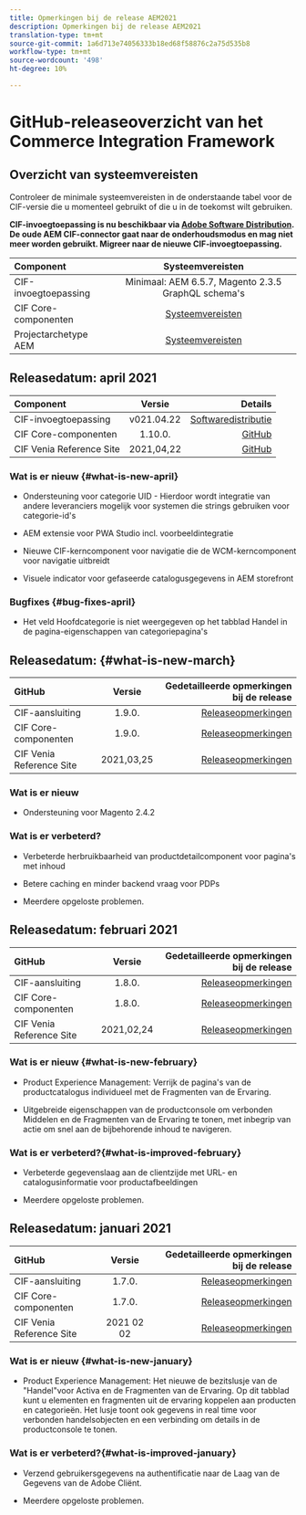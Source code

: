 ```yaml
---
title: Opmerkingen bij de release AEM2021
description: Opmerkingen bij de release AEM2021
translation-type: tm+mt
source-git-commit: 1a6d713e74056333b18ed68f58876c2a75d535b8
workflow-type: tm+mt
source-wordcount: '498'
ht-degree: 10%

---
```


# GitHub-releaseoverzicht van het Commerce Integration Framework

## Overzicht van systeemvereisten

Controleer de minimale systeemvereisten in de onderstaande tabel voor de CIF-versie die u momenteel gebruikt of die u in de toekomst wilt gebruiken.

**CIF-invoegtoepassing is nu beschikbaar via  [Adobe Software Distribution](https://experience.adobe.com/#/downloads/content/software-distribution/en/aem.html). De oude AEM CIF-connector gaat naar de onderhoudsmodus en mag niet meer worden gebruikt. Migreer naar de nieuwe CIF-invoegtoepassing.**

| Component | Systeemvereisten |
|:-------|:-----:|
| CIF-invoegtoepassing | Minimaal: AEM 6.5.7, Magento 2.3.5 GraphQL schema&#39;s |
| CIF Core-componenten | [Systeemvereisten](https://github.com/adobe/aem-core-cif-components/blob/master/VERSIONS.md) |
| Projectarchetype AEM | [Systeemvereisten](https://github.com/adobe/aem-project-archetype/blob/master/VERSIONS.md) |

## Releasedatum: april 2021

| Component | Versie | Details |
|:-------|:-----:|---------------------:|
| CIF-invoegtoepassing | v021.04.22 | [Softwaredistributie](https://experience.adobe.com/#/downloads/content/software-distribution/en/aem.html?package=%2Fcontent%2Fsoftware-distribution%2Fen%2Fdetails.html%2Fcontent%2Fdam%2Faem%2Fpublic%2Faem-commerce-addon-65-2021.04.22.zip) |
| CIF Core-componenten | 1.10.0. | [GitHub](https://github.com/adobe/aem-core-cif-components/releases) |
| CIF Venia Reference Site | 2021,04,22 | [GitHub](https://github.com/adobe/aem-cif-guides-venia/releases) |

### Wat is er nieuw {#what-is-new-april}

* Ondersteuning voor categorie UID - Hierdoor wordt integratie van andere leveranciers mogelijk voor systemen die strings gebruiken voor categorie-id&#39;s

* AEM extensie voor PWA Studio incl. voorbeeldintegratie

* Nieuwe CIF-kerncomponent voor navigatie die de WCM-kerncomponent voor navigatie uitbreidt

* Visuele indicator voor gefaseerde catalogusgegevens in AEM storefront

### Bugfixes {#bug-fixes-april}

* Het veld Hoofdcategorie is niet weergegeven op het tabblad Handel in de pagina-eigenschappen van categoriepagina&#39;s

## Releasedatum: {#what-is-new-march}

| GitHub | Versie | Gedetailleerde opmerkingen bij de release |
|:-------|:-----:|---------------------:|
| CIF-aansluiting | 1.9.0. | [Releaseopmerkingen](https://github.com/adobe/commerce-cif-connector/releases) |
| CIF Core-componenten | 1.9.0. | [Releaseopmerkingen](https://github.com/adobe/aem-core-cif-components/releases) |
| CIF Venia Reference Site | 2021,03,25 | [Releaseopmerkingen](https://github.com/adobe/aem-cif-guides-venia/releases) |

### Wat is er nieuw

* Ondersteuning voor Magento 2.4.2

### Wat is er verbeterd?

* Verbeterde herbruikbaarheid van productdetailcomponent voor pagina&#39;s met inhoud

* Betere caching en minder backend vraag voor PDPs

* Meerdere opgeloste problemen.

## Releasedatum: februari 2021

| GitHub | Versie | Gedetailleerde opmerkingen bij de release |
|:-------|:-----:|---------------------:|
| CIF-aansluiting | 1.8.0. | [Releaseopmerkingen](https://github.com/adobe/commerce-cif-connector/releases) |
| CIF Core-componenten | 1.8.0. | [Releaseopmerkingen](https://github.com/adobe/aem-core-cif-components/releases) |
| CIF Venia Reference Site | 2021,02,24 | [Releaseopmerkingen](https://github.com/adobe/aem-cif-guides-venia/releases) |

### Wat is er nieuw {#what-is-new-february}

* Product Experience Management: Verrijk de pagina&#39;s van de productcatalogus individueel met de Fragmenten van de Ervaring.

* Uitgebreide eigenschappen van de productconsole om verbonden Middelen en de Fragmenten van de Ervaring te tonen, met inbegrip van actie om snel aan de bijbehorende inhoud te navigeren.

### Wat is er verbeterd?{#what-is-improved-february}

* Verbeterde gegevenslaag aan de clientzijde met URL- en catalogusinformatie voor productafbeeldingen

* Meerdere opgeloste problemen.

## Releasedatum: januari 2021

| GitHub | Versie | Gedetailleerde opmerkingen bij de release |
|:-------|:-----:|---------------------:|
| CIF-aansluiting | 1.7.0. | [Releaseopmerkingen](https://github.com/adobe/commerce-cif-connector/releases) |
| CIF Core-componenten | 1.7.0. | [Releaseopmerkingen](https://github.com/adobe/aem-core-cif-components/releases) |
| CIF Venia Reference Site | 2021 02 02 | [Releaseopmerkingen](https://github.com/adobe/aem-cif-guides-venia/releases) |

### Wat is er nieuw {#what-is-new-january}

* Product Experience Management: Het nieuwe de bezitslusje van de &quot;Handel&quot;voor Activa en de Fragmenten van de Ervaring. Op dit tabblad kunt u elementen en fragmenten uit de ervaring koppelen aan producten en categorieën. Het lusje toont ook gegevens in real time voor verbonden handelsobjecten en een verbinding om details in de productconsole te tonen.

### Wat is er verbeterd?{#what-is-improved-january}

* Verzend gebruikersgegevens na authentificatie naar de Laag van de Gegevens van de Adobe Cliënt.

* Meerdere opgeloste problemen.
